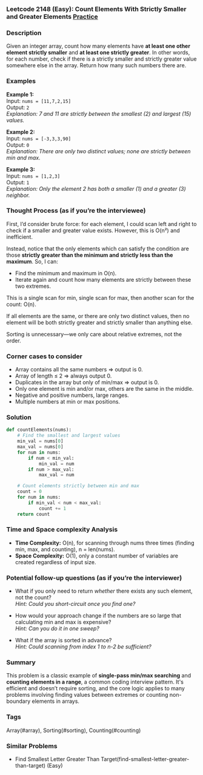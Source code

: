 ### Leetcode 2148 (Easy): Count Elements With Strictly Smaller and Greater Elements  [Practice](https://leetcode.com/problems/count-elements-with-strictly-smaller-and-greater-elements)

### Description  
Given an integer array, count how many elements have **at least one other element strictly smaller** and **at least one strictly greater**. In other words, for each number, check if there is a strictly smaller and strictly greater value somewhere else in the array. Return how many such numbers there are.

### Examples  

**Example 1:**  
Input: `nums = [11,7,2,15]`  
Output: `2`  
*Explanation: 7 and 11 are strictly between the smallest (2) and largest (15) values.*

**Example 2:**  
Input: `nums = [-3,3,3,90]`  
Output: `0`  
*Explanation: There are only two distinct values; none are strictly between min and max.*

**Example 3:**  
Input: `nums = [1,2,3]`  
Output: `1`  
*Explanation: Only the element 2 has both a smaller (1) and a greater (3) neighbor.*

### Thought Process (as if you’re the interviewee)  
First, I’d consider brute force: for each element, I could scan left and right to check if a smaller and greater value exists. However, this is O(n²) and inefficient.

Instead, notice that the only elements which can satisfy the condition are those **strictly greater than the minimum and strictly less than the maximum**. So, I can:
- Find the minimum and maximum in O(n).
- Iterate again and count how many elements are strictly between these two extremes.

This is a single scan for min, single scan for max, then another scan for the count: O(n).

If all elements are the same, or there are only two distinct values, then no element will be both strictly greater and strictly smaller than anything else.

Sorting is unnecessary—we only care about relative extremes, not the order.

### Corner cases to consider  
- Array contains all the same numbers ⇒ output is 0.
- Array of length ≤ 2 ⇒ always output 0.
- Duplicates in the array but only of min/max ⇒ output is 0.
- Only one element is min and/or max, others are the same in the middle.
- Negative and positive numbers, large ranges.
- Multiple numbers at min or max positions.

### Solution

```python
def countElements(nums):
    # Find the smallest and largest values
    min_val = nums[0]
    max_val = nums[0]
    for num in nums:
        if num < min_val:
            min_val = num
        if num > max_val:
            max_val = num

    # Count elements strictly between min and max
    count = 0
    for num in nums:
        if min_val < num < max_val:
            count += 1
    return count
```

### Time and Space complexity Analysis  

- **Time Complexity:** O(n), for scanning through nums three times (finding min, max, and counting), n = len(nums).
- **Space Complexity:** O(1), only a constant number of variables are created regardless of input size.

### Potential follow-up questions (as if you’re the interviewer)  

- What if you only need to return *whether* there exists any such element, not the count?  
  *Hint: Could you short-circuit once you find one?*

- How would your approach change if the numbers are so large that calculating min and max is expensive?  
  *Hint: Can you do it in one sweep?*

- What if the array is sorted in advance?  
  *Hint: Could scanning from index 1 to n-2 be sufficient?*

### Summary
This problem is a classic example of **single-pass min/max searching** and **counting elements in a range**, a common coding interview pattern. It's efficient and doesn’t require sorting, and the core logic applies to many problems involving finding values between extremes or counting non-boundary elements in arrays.

### Tags
Array(#array), Sorting(#sorting), Counting(#counting)

### Similar Problems
- Find Smallest Letter Greater Than Target(find-smallest-letter-greater-than-target) (Easy)